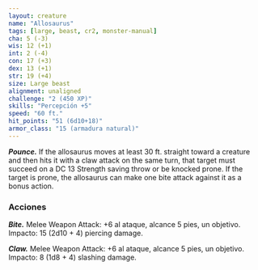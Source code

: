 ```yaml
---
layout: creature
name: "Allosaurus"
tags: [large, beast, cr2, monster-manual]
cha: 5 (-3)
wis: 12 (+1)
int: 2 (-4)
con: 17 (+3)
dex: 13 (+1)
str: 19 (+4)
size: Large beast
alignment: unaligned
challenge: "2 (450 XP)"
skills: "Percepción +5"
speed: "60 ft."
hit_points: "51 (6d10+18)"
armor_class: "15 (armadura natural)"
---
```


***Pounce.*** If the allosaurus moves at least 30 ft. straight toward a creature and then hits it with a claw attack on the same turn, that target must succeed on a DC 13 Strength saving throw or be knocked prone. If the target is prone, the allosaurus can make one bite attack against it as a bonus action.

### Acciones

***Bite.*** Melee Weapon Attack: +6 al ataque, alcance 5 pies, un objetivo. Impacto: 15 (2d10 + 4) piercing damage.

***Claw.*** Melee Weapon Attack: +6 al ataque, alcance 5 pies, un objetivo. Impacto: 8 (1d8 + 4) slashing damage.